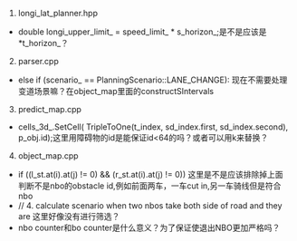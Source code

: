 1. longi_lat_planner.hpp
* double longi_upper_limit_ = speed_limit_ * s_horizon_;是不是应该是*t_horizon_？


2. parser.cpp
* else if (scenario_ == PlanningScenario::LANE_CHANGE): 现在不需要处理变道场景嘛？在object_map里面的constructSIntervals

3. predict_map.cpp
* cells_3d_.SetCell(
                    TripleToOne(t_index, sd_index.first, sd_index.second),
                    p_obj.id);这里用障碍物的id是能保证id<64的吗？或者可以用k来替换？

4. object_map.cpp
* if ((l_st.at(i).at(j) != 0) && (r_st.at(i).at(j) != 0)) 这里是不是应该排除掉上面判断不是nbo的obstacle id,例如前面两车，一车cut in,另一车骑线但是符合nbo
* // 4. calculate scenario when two nbos take both side of road and they are 这里好像没有进行筛选？
* nbo counter和bo counter是什么意义？为了保证使退出NBO更加严格吗？